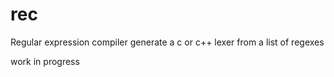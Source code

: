 # rec
Regular expression compiler
generate a c or c++ lexer from a list of regexes

work in progress